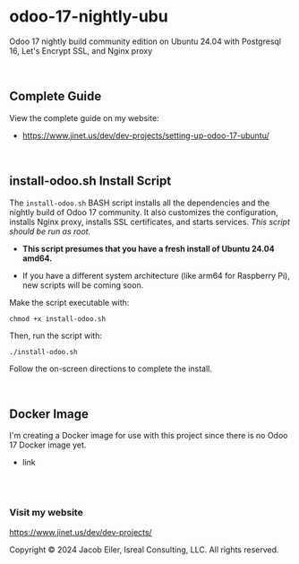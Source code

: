 # odoo-17-nightly-ubu
Odoo 17 nightly build community edition on Ubuntu 24.04 with Postgresql 16, Let's Encrypt SSL, and Nginx proxy

<br />

## Complete Guide
View the complete guide on my website:

- https://www.jinet.us/dev/dev-projects/setting-up-odoo-17-ubuntu/

<br/>

## install-odoo.sh Install Script
The ```install-odoo.sh``` BASH script installs all the dependencies and the nightly build of Odoo 17 community.  It also customizes the configuration, installs Nginx proxy, installs SSL certificates, and starts services.  _This script should be run as root._

- **This script presumes that you have a fresh install of Ubuntu 24.04 amd64.**

- If you have a different system architecture (like arm64 for Raspberry Pi), new scripts will be coming soon.


Make the script executable with:
```
chmod +x install-odoo.sh
```

Then, run the script with:
```
./install-odoo.sh
```

Follow the on-screen directions to complete the install.

<br/>


## Docker Image
I'm creating a Docker image for use with this project since there is no Odoo 17 Docker image yet.

- link

<br/><br/>
### Visit my website

https://www.jinet.us/dev/dev-projects/

Copyright &copy; 2024 Jacob Eiler, Isreal Consulting, LLC.  All rights reserved.

